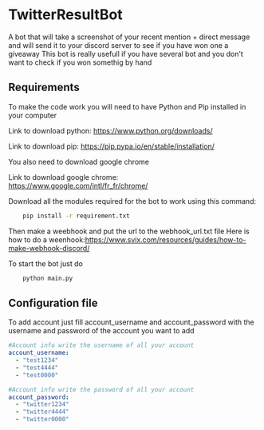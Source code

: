# TwitterResultBot

A bot that will take a screenshot of your recent mention + direct message and will send it to your discord server to see if you have won one a giveaway
This bot is really usefull if you have several bot and you don't want to check if you won somethig by hand

## Requirements

To make the code work you will need to have Python and Pip installed in your computer

Link to download python: https://www.python.org/downloads/

Link to download pip: https://pip.pypa.io/en/stable/installation/

You also need to download google chrome

Link to download google chrome: https://www.google.com/intl/fr_fr/chrome/

Download all the modules required for the bot to work using this command:

```bash
    pip install -r requirement.txt
```

Then make a weebhook and put the url to the webhook_url.txt file
Here is how to do a weenhook:https://www.svix.com/resources/guides/how-to-make-webhook-discord/

To start the bot just do

```bash
    python main.py
```
## Configuration file
To add account just fill account_username and account_password with the username and password of the account you want to add

```yml
#Account info write the username of all your account
account_username:
  - "test1234"
  - "test4444"
  - "test0000"

#Account info write the password of all your account
account_password:
  - "twitter1234"
  - "twitter4444"
  - "twitter0000"
```
